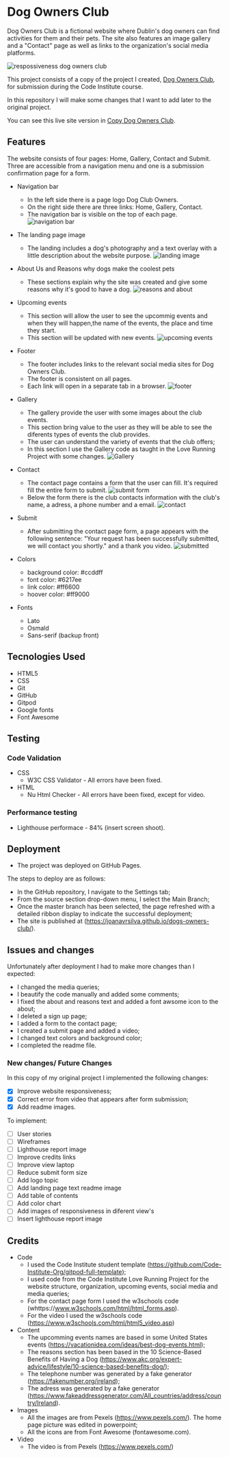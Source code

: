 # Dog Owners Club 
Dog Owners Club is a fictional website where Dublin's dog owners can find activities for them and their pets.
The site also features an image gallery and a "Contact" page as well as links to the organization's social media platforms.

![respossiveness dog owners club](https://user-images.githubusercontent.com/83631970/158605251-4530cc60-4726-4dc5-8332-ff2b4d07fc0b.png)

This project consists of a copy of the project I created, [Dog Owners Club](https://joanavrsilva.github.io/dog-owners-club/), for submission during the Code Institute course.

In this repository I will make some changes that I want to add later to the original project.

You can see this live site version in [Copy Dog Owners Club](https://joanavrsilva.github.io/copy-dog-owners-club/).


## Features
The website consists of four pages: Home, Gallery, Contact and Submit. Three are accessible from a navigation menu and one is a submission confirmation page for a form.

* Navigation bar
    * In the left side there is a page logo Dog Club Owners. 
    * On the right side there are three links: Home, Gallery, Contact.
    * The navigation bar is visible on the top of each page.
    ![navigation bar](https://user-images.githubusercontent.com/83631970/158605805-23f3e498-6537-446c-aa81-adc52f61a85d.png)

* The landing page image
    * The landing includes a dog's photography and a text overlay with a little description about the website purpose.
    ![landing image](https://user-images.githubusercontent.com/83631970/158606352-0ce03df7-6d6d-4070-a98d-a7493a2e7352.png)

* About Us and Reasons why dogs make the coolest pets
    * These sections explain why the site was created and give some reasons why it's good to have a dog.
    ![reasons and about](https://user-images.githubusercontent.com/83631970/158608379-72a564e8-b658-446d-9ba0-1b02c750b7b2.png)

* Upcoming events
    * This section will allow the user to see the upcommig events and when they will happen,the name of the events, the place and time they start.
    * This section will be updated with new events.
    ![upcoming events](https://user-images.githubusercontent.com/83631970/158607871-03a29b44-11e8-4f34-bfd9-ef0adb37e511.png)
 
* Footer
    * The footer includes links to the relevant social media sites for Dog Owners Club.
    * The footer is consistent on all pages.
    * Each link will open in a separate tab in a browser.
    ![footer](https://user-images.githubusercontent.com/83631970/158607960-cd6f5b71-72c3-47b5-a17e-147dc0287418.png)

* Gallery
    * The gallery provide the user with some images about the club events.
    * This section bring value to the user as they will be able to see the diferents types of events the club provides.
    * The user can understand the variety of events that the club offers;
    * In this section I use the Gallery code as taught in the Love Running Project with some changes.
    ![Gallery](https://user-images.githubusercontent.com/83631970/158610173-12407b2d-e583-46b8-a0be-5c1226892b70.png)

* Contact
    * The contact page contains a form that the user can fill. It's required fill the entire form to submit. 
    ![submit form](https://user-images.githubusercontent.com/83631970/158610260-e310627c-cf1a-4b66-9a42-c60f6b25f312.png)
    * Below the form there is the club contacts information with the club's name, a adress, a phone number and a email.
    ![contact](https://user-images.githubusercontent.com/83631970/158609511-3ceaf42c-4797-4724-97b2-5426f980882b.png)

* Submit
    * After submitting the contact page form, a page appears with the following sentence: "Your request has been successfully submitted, we will contact you shortly." and a thank you video.
    ![submitted](https://user-images.githubusercontent.com/83631970/158611685-40df07f5-7e0e-4dbf-9b35-a43a0fe96761.png)

* Colors
    * background color: #ccddff
    * font color: #6217ee
    * link color: #ff6600
    * hoover color: #ff9000

* Fonts
    * Lato
    * Osmald
    * Sans-serif (backup front)

## Tecnologies Used
* HTML5 
* CSS
* Git
* GitHub
* Gitpod
* Google fonts
* Font Awesome 

## Testing
### Code Validation
* CSS
    * W3C CSS Validator - All errors have been fixed.
* HTML
    * Nu Html Checker - All errors have been fixed, except for video.

### Performance testing
* Lighthouse performace - 84% (insert screen shoot).

## Deployment
* The project was deployed on GitHub Pages.

The steps to deploy are as follows:
* In the GitHub repository, I navigate to the Settings tab;
* From the source section drop-down menu, I select the Main Branch;
* Once the master branch has been selected, the page refreshed with a detailed ribbon display to indicate the successful deployment;
* The site is published at (https://joanavrsilva.github.io/dogs-owners-club/).

## Issues and changes
Unfortunately after deployment I had to make more changes than I expected:
* I changed the media queries;
* I beautify the code manually and added some comments;
* I fixed the about and reasons text and added a font awsome icon to the about;
* I deleted a sign up page;
* I added a form to the contact page;
* I created a submit page and added a video;
* I changed text colors and background color;
* I completed the readme file.

### New changes/ Future Changes
In this copy of my original project I implemented the following changes:
- [x] Improve website responsiveness;
- [x] Correct error from video that appears after form submission;
- [x] Add readme images. 

To implement:
- [ ] User stories
- [ ] Wireframes
- [ ] Lighthouse report image
- [ ] Improve credits links
- [ ] Improve view laptop
- [ ] Reduce submit form size
- [ ] Add logo topic
- [ ] Add landing page text readme image
- [ ] Add table of contents 
- [ ] Add color chart
- [ ] Add images of responsiveness in diferent view's
- [ ] Insert lighthouse report image

## Credits
* Code
    * I used the Code Institute student template (https://github.com/Code-Institute-Org/gitpod-full-template);
    * I used code from the Code Institute Love Running Project for the website structure, organization, upcoming events, social media and media queries;
    * For the contact page form I used the w3schools code (whttps://www.w3schools.com/html/html_forms.asp).
    * For the video I used the w3schools code (https://www.w3schools.com/html/html5_video.asp)
* Content
    * The upcomming events names are based in some United States events (https://vacationidea.com/ideas/best-dog-events.html);
    * The reasons section has been based in the 10 Science-Based Benefits of Having a Dog (https://www.akc.org/expert-advice/lifestyle/10-science-based-benefits-dog/);
    * The telephone number was generated by a fake generator (https://fakenumber.org/ireland);
    * The adress  was generated by a fake generator (https://www.fakeaddressgenerator.com/All_countries/address/country/Ireland).
* Images
    * All the images are from Pexels (https://www.pexels.com/). The home page picture was edited in powerpoint;
    * All the icons are from Font Awesome (fontawesome.com).
* Video
    * The video is from Pexels (https://www.pexels.com/)
